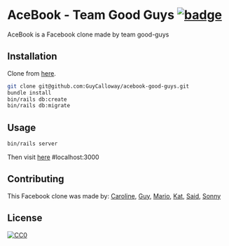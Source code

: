 # AceBook - Team Good Guys   [![badge](https://img.shields.io/badge/made%20by-good--guys-red)](https://github.com/sindresorhus/awesome#readme)

AceBook is a Facebook clone made by team good-guys

## Installation 

Clone from [here](https://github.com/GuyCalloway/acebook-good-guys).

```bash
git clone git@github.com:GuyCalloway/acebook-good-guys.git
bundle install 
bin/rails db:create
bin/rails db:migrate
```

## Usage

```bash
bin/rails server
```

Then visit [here](http://localhost:3000) #localhost:3000

## Contributing
This Facebook clone was made by:
[Caroline](https://github.com/KierepkaE),
[Guy](https://github.com/GuyCalloway),
[Mario](https://github.com/jaitone),
[Kat](https://github.com/KMaskell),
[Said](https://github.com/sakmalov),
[Sonny](https://github.com/sonny-maan)

## License
[![CC0](https://licensebuttons.net/p/zero/1.0/88x31.png)](https://creativecommons.org/publicdomain/zero/1.0/)
